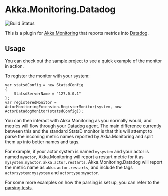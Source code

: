 # Akka.Monitoring.Datadog

![Build Status](https://github.com/gshackles/Akka.Monitoring.Datadog/workflows/CI/badge.svg)

This is a plugin for [Akka.Monitoring](https://github.com/petabridge/akka-monitoring) that reports metrics into [Datadog](https://datadoghq.com).

## Usage

You can check out the [sample project](https://github.com/gshackles/Akka.Monitoring.Datadog/tree/main/samples/Akka.Monitoring.Datadog.Demo) to see a quick example of the monitor in action.

To register the monitor with your system:

```
var statsdConfig = new StatsdConfig
{
    StatsdServerName = "127.0.0.1"
};
var registeredMonitor = ActorMonitoringExtension.RegisterMonitor(system, new ActorDatadogMonitor(statsdConfig));
```

You can then interact with Akka.Monitoring as you normally would, and metrics will flow through your Datadog agent. The main difference currently between this and the standard StatsD monitor is that this will attempt to parse the incoming metric names reported by Akka.Monitoring and split them up into better names and tags.

For example, if your actor system is named `mysystem` and your actor is named `myactor`, Akka.Monitoring will report a restart metric for it as `mysystem.myactor.akka.actor.restarts`. Akka.Monitoring.Datadog will report the metric name as `akka.actor.restarts`, and include the tags `actorsystem:mysystem` and `actortype:myactor`.

For some more examples on how the parsing is set up, you can refer to the [parsing tests](https://github.com/gshackles/Akka.Monitoring.Datadog/blob/main/tests/Akka.Monitoring.Datadog.Tests/ParsingTests.cs).
